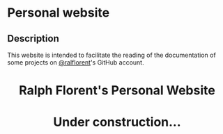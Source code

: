 # Personal website

## Description

This website is intended to facilitate the reading of the documentation of some
projects on [@ralflorent](https://github.com/ralflorent)'s GitHub account.

<div style="text-align: center">
    <h1>Ralph Florent's Personal Website</h1>
    <h1>Under construction...</h1>
</div>
